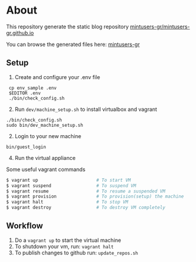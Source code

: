 # About
This repository generate the static blog repository  [mintusers-gr/mintusers-gr.github.io](https://github.com/mintusers-gr/mintusers-gr.github.io)

You can browse the generated files here:
[mintusers-gr](https://mintusers-gr.github.io)
 
## Setup
 1. Create and configure your .env file

 ```
  cp env_sample .env
  $EDITOR .env
  ./bin/check_config.sh
  ```

 2. Run ```dev/machine_setup.sh``` to install virtualbox and vagrant
 
 ```
 ./bin/check_config.sh
 sudo bin/dev_machine_setup.sh
 ```
 2. Login to your new machine
 
 ```
 bin/guest_login
 ```

 4. Run the virtual appliance

Some useful vagrant commands
 ```bash
$ vagrant up                      # To start VM
$ vagrant suspend                 # To suspend VM
$ vagrant resume                  # To resume a suspended VM
$ vagrant provision               # To provision(setup) the machine
$ vagrant halt                    # To stop VM
$ vagrant destroy                 # To destroy VM completely
```

## Workflow

 1. Do a ```vagrant up``` to start the virtual machine
 2. To shutdown your vm, run: ```vagrant halt```
 3. To publish changes to github run: ```update_repos.sh```
